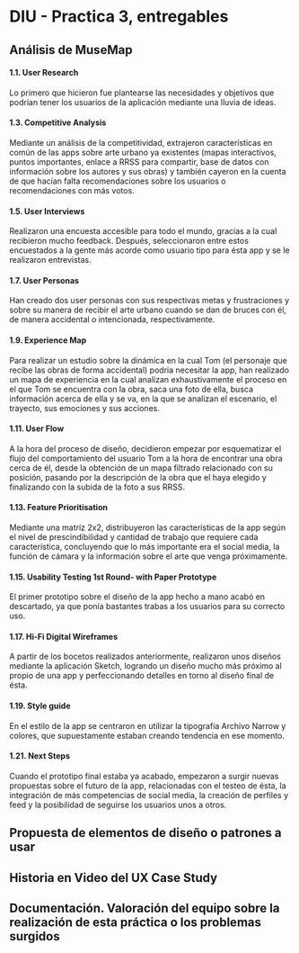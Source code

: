 # DIU - Practica 3, entregables

## Análisis de MuseMap   
#### 1.1. User Research
Lo primero que hicieron fue plantearse  las necesidades y objetivos que podrían tener los usuarios de la aplicación mediante una lluvia de ideas.

#### 1.3. Competitive Analysis
Mediante un análisis de la competitividad, extrajeron características en común de las apps sobre arte urbano ya existentes (mapas interactivos, puntos importantes, enlace a RRSS para compartir, base de datos con información sobre los autores y sus obras) y también cayeron en la cuenta de que hacían falta recomendaciones sobre los usuarios o recomendaciones con más votos.

#### 1.5. User Interviews
Realizaron una encuesta accesible para todo el mundo, gracias a la cual recibieron mucho feedback. Después, seleccionaron entre estos encuestados a la gente más acorde como usuario tipo para ésta app y se le realizaron entrevistas.

#### 1.7. User Personas
Han creado dos user personas con sus respectivas metas y frustraciones y sobre su manera de recibir el arte urbano cuando se dan de bruces con él, de manera accidental o intencionada,  respectivamente.


#### 1.9. Experience Map
Para realizar un estudio sobre la dinámica en la cual Tom (el personaje que recibe las obras de forma accidental) podria necesitar la app, han realizado un mapa de experiencia en la cual analizan exhaustivamente el proceso en el que Tom se encuentra con la obra, saca una foto de ella, busca información acerca de ella y se va, en la que se analizan el escenario, el trayecto, sus emociones y sus acciones.


#### 1.11. User Flow
A la hora del proceso de diseño, decidieron empezar por esquematizar el flujo del comportamiento del usuario Tom a la hora de encontrar una obra cerca de él, desde la obtención de un mapa filtrado relacionado con su posición, pasando por la descripción de la obra que el haya elegido y finalizando con la subida de la foto a sus RRSS.

#### 1.13. Feature Prioritisation
Mediante una matriz 2x2, distribuyeron las características de la app según el nivel de prescindibilidad y cantidad de trabajo que requiere cada característica, concluyendo que lo más importante era el social media, la función de cámara y la información sobre el arte que venga próximamente.

#### 1.15. Usability Testing 1st Round- with Paper Prototype
El primer prototipo sobre el diseño de la app hecho a mano acabó en descartado, ya que ponía bastantes trabas a los usuarios para su correcto uso.

#### 1.17. Hi-Fi Digital Wireframes
A partir de los bocetos realizados anteriormente, realizaron unos diseños mediante la aplicación Sketch, logrando un diseño mucho más próximo al propio de una app y perfeccionando detalles en torno al diseño final de ésta.

#### 1.19. Style guide
En el estilo de la app se centraron en utilizar la tipografía Archivo Narrow y colores, que supuestamente estaban creando tendencia en ese momento.

#### 1.21. Next Steps
Cuando el prototipo final estaba ya acabado, empezaron a surgir nuevas propuestas sobre el futuro de la app, relacionadas con el testeo de ésta, la integración de más competencias de social media, la creación de perfiles y feed y la posibilidad de seguirse los usuarios unos a otros.

## Propuesta de elementos de diseño o patrones a usar 


## Historia en Video del UX Case Study


## Documentación. Valoración del equipo sobre la realización de esta práctica o los problemas surgidos
 

